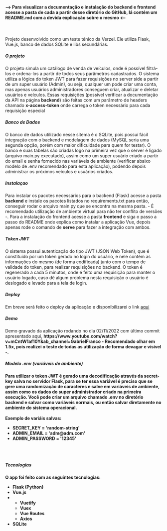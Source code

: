 <h4> --> Para visualizar a documentação e instalação do backend e frontend acesse a pasta de cada a partir desse diretório do GitHub, lá contém um README.md com a devida explicação sobre o mesmo <--</h4>
</br>
</br>
Projeto desenvolvido como um teste ténico da Verzel. Ele utiliza Flask, Vue.js, banco de dados SQLite e libs secundárias.
</br>
<h5> O projeto </h5>
O projeto simula um catálogo de venda de veículos, onde é possível filtrá-los e ordena-los a partir de todos seus parâmetros cadastrados. O sistema utiliza a lógica do token JWT para fazer requisições no server side a partir de um super usuário (Admin), ou seja, qualquer um pode criar uma conta, mas apenas usuários administradores conseguem criar, atualizar e deletar usuários e veículos. Essas requisições (possível verificar a documentação da API na página <strong>backend</strong>) são feitas com um parâmetro de headers chamado <strong>x-access-token</strong> onde carrega o token necessário para cada requisição especial
</br>
<h5> Banco de Dados </h5>
O banco de dados utilizado nesse sitema é o SQLite, pois possuí fácil integração com o backend e modelagem de dados (MySQL seria uma segunda opção, porém com maior dificuldade para quem for testar). O banco e suas tabelas são criadas logo na primeira vez que o server é ligado (arquivo main.py executado), assim como um super usuário criado a partir do email e senha fornecido nas variáveis de ambiente (verificar abaixo modelo de .env recomendado para esta aplicação), podendo depois administrar os próximos veículos e usuários criados.
</br>
<h5> Instalaçao </h5>
Para instalar os pacotes necessários para o backend (Flask) acesse a pasta <strong>backend</strong> e instale os pacotes listados no </strong>requirements.txt</strong> para então, conseguir rodar o arquivo main.py que se encontra na mesma pasta. - É recomendado utilização de ambiente virtual para não ter conflito de versões -. Para a instalação do frontend acesse a pasta <strong>frontend</strong> e siga o passo a passo do README onde explica como instalar a aplicação Vue, depois apenas rode o comando de <strong>serve</strong> para fazer a integração com ambos.
<br>
<h5>Token JWT</h5>
O sistema possui autenticação do tipo JWT (JSON Web Token), que é constituido por um token gerado no login do usuário, e nele contém as informações do mesmo (de forma codificada) junto com o tempo de validade do token, para realizar requisições no backend. O token é regenerado a cada 5 minutos, onde é feito uma requisição para manter o usuário logado, caso dê algum problema nesta requisição o usuário é deslogado e levado para a tela de login.
<br>
<h5> Deploy </h5>
Em breve será feito o deploy da aplicação e disponibilizarei o link <a href="#">aqui</a>
<br>
<h5> Demo </h5>
Demo gravado da aplicação rodando no dia 02/11/2022 com último commit apresentado aqui, <strong>https://www.youtube.com/watch?v=mCntW1af10Y&ab_channel=GabrielFranco<strong> - Recomendado olhar em 1.5x, pois realizei o teste de todas as utilização de forma devagar e vísivel -.
 </br>
<h5> Modelo .env (variáveis de ambiente) </h5>
 Para utilizar o token JWT é gerado uma decodificação através da secret-key salva no servidor Flask, para se ter essa variável é preciso que se gere uma randomização de caracteres e salve em variáveis de ambiente, assim como os dados do super administrador criado na primeira execução.
  Você pode criar um arquivo chamado <strong>.env</strong> no diretório <strong>backend</strong> e salvar como variáveis normais, ou então salvar diretamente no ambiente do sistema operacional.
 </br>
 </br>
  Exemplo de variáis salvas:
  <ul>
    <li>SECRET_KEY = 'random-string'</li>
    <li>ADMIN_EMAIL = 'adm@adm.com'</li>
    <li>ADMIN_PASSWORD = '12345'</li>
  </ul>
  </br>
  </br>
  <h5> Tecnologias </h5>
  O app foi feito com as seguintes tecnologias:
  <ul>
   <li>Flask (Python)</li>
   <li>Vue.js</li>
   <li>
    <ul>
     <li>Vuetify</li>
     <li>Vuex</li>
     <li>Vue Routes</li>
     <li>Axios</li>
    </ul>
   </li>
   <li>SQLite</li>
  </ul>
  
    


